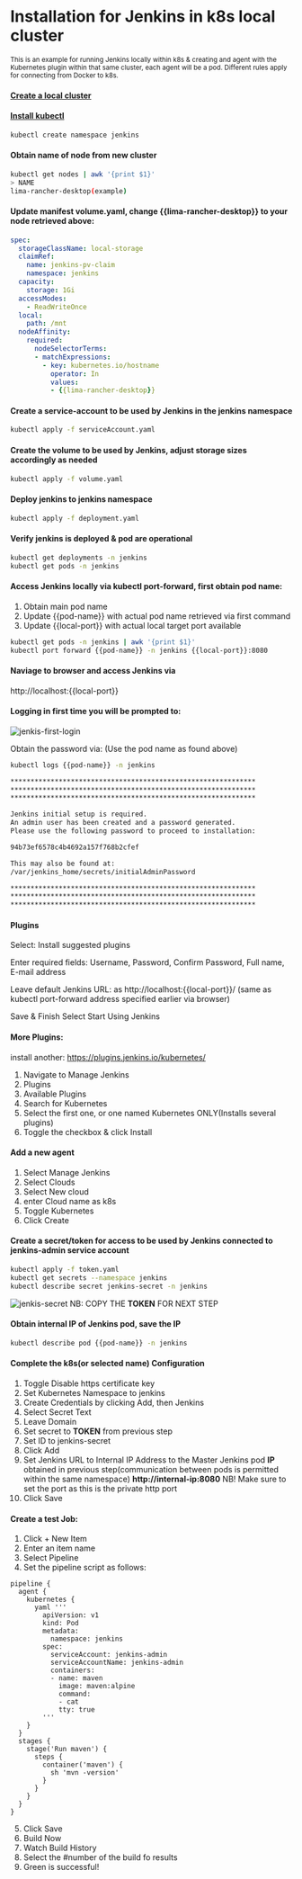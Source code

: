 # Installation for Jenkins in k8s local cluster
<sub>This is an example for running Jenkins locally within k8s & creating
and agent with the Kubernetes plugin within that same cluster, each agent
will be a pod. Different rules apply for connecting from Docker to
k8s.</sub>

#### [Create a local cluster](https://docs.rancherdesktop.io/getting-started/installation/)

#### [Install kubectl](https://kubernetes.io/docs/tasks/tools/)

```bash
kubectl create namespace jenkins
```

#### Obtain name of node from new cluster
```bash
kubectl get nodes | awk '{print $1}'
> NAME
lima-rancher-desktop(example)
```

#### Update manifest volume.yaml, change {{lima-rancher-desktop}} to your node retrieved above:
```yaml
spec:
  storageClassName: local-storage
  claimRef:
    name: jenkins-pv-claim
    namespace: jenkins
  capacity:
    storage: 1Gi
  accessModes:
    - ReadWriteOnce
  local:
    path: /mnt
  nodeAffinity:
    required:
      nodeSelectorTerms:
      - matchExpressions:
        - key: kubernetes.io/hostname
          operator: In
          values:
          - {{lima-rancher-desktop}}
```

#### Create a service-account to be used by Jenkins in the jenkins namespace
```bash
kubectl apply -f serviceAccount.yaml
```

#### Create the volume to be used by Jenkins, adjust storage sizes accordingly as needed
```bash
kubectl apply -f volume.yaml
```

#### Deploy jenkins to jenkins namespace
```bash
kubectl apply -f deployment.yaml
```

#### Verify jenkins is deployed & pod are operational
```bash
kubectl get deployments -n jenkins
kubectl get pods -n jenkins
```

#### Access Jenkins locally via kubectl port-forward, first obtain pod name:
1. Obtain main pod name
2. Update {{pod-name}} with actual pod name retrieved via first command
3. Update {{local-port}} with actual local target port available
```bash
kubectl get pods -n jenkins | awk '{print $1}'
kubectl port forward {{pod-name}} -n jenkins {{local-port}}:8080
```

#### Naviage to browser and access Jenkins via
http://localhost:{{local-port}}

#### Logging in first time you will be prompted to:
![jenkis-first-login](https://github.com/tlgevers/local-jenkins-k8s/blob/main/images/jenkins-first-login.png?raw=true)

Obtain the password via:
(Use the pod name as found above)
```bash
kubectl logs {{pod-name}} -n jenkins

*************************************************************
*************************************************************
*************************************************************

Jenkins initial setup is required.
An admin user has been created and a password generated.
Please use the following password to proceed to installation:

94b73ef6578c4b4692a157f768b2cfef

This may also be found at:
/var/jenkins_home/secrets/initialAdminPassword

*************************************************************
*************************************************************
*************************************************************
```
#### Plugins
Select: Install suggested plugins

Enter required fields: Username, Password, Confirm Password, Full name, E-mail address

Leave default Jenkins URL: as http://localhost:{{local-port}}/ (same as kubectl port-forward address specified earlier via browser)

Save & Finish
Select Start Using Jenkins

#### More Plugins:
install another:
https://plugins.jenkins.io/kubernetes/
1. Navigate to Manage Jenkins
2. Plugins
3. Available Plugins
4. Search for Kubernetes
5. Select the first one, or one named Kubernetes ONLY(Installs several plugins)
6. Toggle the checkbox & click Install

#### Add a new agent
1. Select Manage Jenkins
2. Select Clouds
3. Select New cloud
4. enter Cloud name as k8s
5. Toggle Kubernetes
6. Click Create

#### Create a secret/token for access to be used by Jenkins connected to **jenkins-admin** service account
```bash
kubectl apply -f token.yaml
kubectl get secrets --namespace jenkins
kubectl describe secret jenkins-secret -n jenkins
```
![jenkis-secret](https://github.com/tlgevers/local-jenkins-k8s/blob/main/images/k8s-secret-token.png?raw=true)
NB: COPY THE **TOKEN** FOR NEXT STEP

#### Obtain internal IP of Jenkins pod, save the **IP**
```bash
kubectl describe pod {{pod-name}} -n jenkins
```

#### Complete the k8s(or selected name) Configuration
1. Toggle Disable https certificate key
2. Set Kubernetes Namespace to jenkins
3. Create Credentials by clicking Add, then Jenkins
4. Select Secret Text
5. Leave Domain
6. Set secret to **TOKEN** from previous step
7. Set ID to jenkins-secret
8. Click Add
9. Set Jenkins URL to Internal IP Address to the Master Jenkins pod **IP** obtained in previous step(communication between pods is permitted within the same namespace)
**http://internal-ip:8080**
NB! Make sure to set the port as this is the private http port
11. Click Save

#### Create a test Job:
1. Click + New Item
2. Enter an item name
3. Select Pipeline
4. Set the pipeline script as follows:

```
pipeline {
  agent {
    kubernetes {
      yaml '''
        apiVersion: v1
        kind: Pod
        metadata:
          namespace: jenkins
        spec:
          serviceAccount: jenkins-admin
          serviceAccountName: jenkins-admin
          containers:
          - name: maven
            image: maven:alpine
            command:
            - cat
            tty: true
        '''
    }
  }
  stages {
    stage('Run maven') {
      steps {
        container('maven') {
          sh 'mvn -version'
        }
      }
    }
  }
}
```

5. Click Save
6. Build Now
7. Watch Build History
8. Select the #number of the build fo results
9. Green is successful!


